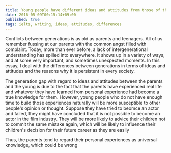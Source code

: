 ```yaml
---
title: Young people have different ideas and attitudes from those of their parents and grandparents. What are the differences? What problems may be caused
date: 2016-05-09T00:15:14+09:00
published: true
tags: ielts, writing, ideas, attitudes, differences
---
```



Conflicts between generations is as old as parents and teenagers. All of us remember fussing at our parents with the common angst filled with complaint. Today, more than ever before, a lack of intergenerational understanding has spilled into everywhere. It shows up in a variety of ways, and at some very important, and sometimes unexpected moments. In this essay, I deal with the differences between generations in terms of ideas and attitudes and the reasons why it is persistent in every society.





The generation gap with regard to ideas and attitudes between the parents and the young is due to the fact that the parents have experienced real life and whatever they have learned from personal experience had become a true knowledge for them. However, young people who do not have enough time to build those experiences naturally will be more susceptible to other people's opinion or thought. Suppose they have tried to beomce an actor and failed, they might have concluded that it is not possible to become an actor in the film industry. They will be more likely to advice their children not to commit the same mistake again, which will be likely to influence their children's decision for their future career as they are easily

Thus, the parents tend to regard their personal experiences as universal knowledge, which could be wrong


